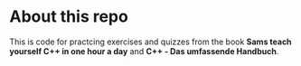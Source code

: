 # About this repo

This is code for practcing exercises and quizzes from the book  **Sams teach yourself C++ in one hour a day** and **C++ - Das umfassende Handbuch**.
